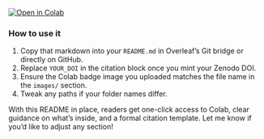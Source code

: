 [![Open in Colab](https://colab.research.google.com/badge.svg)](https://colab.research.google.com/github/woo13sd/rupture-theory/blob/main/notebooks/Rupture.ipynb)


### How to use it

1. Copy that markdown into your `README.md` in Overleaf’s Git bridge or directly on GitHub.  
2. Replace `YOUR_DOI` in the citation block once you mint your Zenodo DOI.  
3. Ensure the Colab badge image you uploaded matches the file name in the `images/` section.  
4. Tweak any paths if your folder names differ.

With this README in place, readers get one-click access to Colab, clear guidance on what’s inside, and a formal citation template. Let me know if you’d like to adjust any section!

